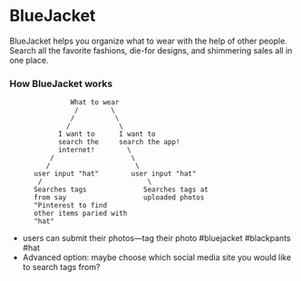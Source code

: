 # BlueJacket

BlueJacket helps you organize what to wear with the help of other people. Search all the favorite fashions, die-for designs, and shimmering sales all in one place.

### How BlueJacket works

                   What to wear
                    /        \
                   /          \
                  /            \
                I want to      I want to 
                search the     search the app!
                internet!        \ 
              /                   \ 
             /                     \ 
          user input "hat"        user input "hat"
           /                          \ 
          Searches tags              Searches tags at
          from say                   uploaded photos
          "Pinterest to find
          other items paried with
          "hat"
    
- users can submit their photos—tag their photo #bluejacket #blackpants #hat
- Advanced option: maybe choose which social media site you would like to search tags from?
